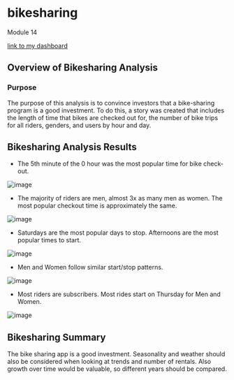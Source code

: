 # bikesharing
Module 14

[link to my dashboard](https://public.tableau.com/views/Bikesharing_Challenge_16576855616860/Challenge?:language=en-US&publish=yes&:display_count=n&:origin=viz_share_link)


## Overview of Bikesharing Analysis

### Purpose
The purpose of this analysis is to convince investors that a bike-sharing program is a good investment. To do this, a story was created that includes the length of time that bikes are checked out for, the number of bike trips for all riders, genders, and users by hour and day. 

## Bikesharing Analysis Results
* The 5th minute of the 0 hour was the most popular time for bike check-out.

![image](https://user-images.githubusercontent.com/103475613/179441771-d0c66eea-76cd-4daa-b230-3d26767d4bcb.png)

* The majority of riders are men, almost 3x as many men as women. The most popular checkout time is approximately the same.  

![image](https://user-images.githubusercontent.com/103475613/179441940-e78aa412-12dc-4ad7-b2e9-9d345021388d.png)

* Saturdays are the most popular days to stop. Afternoons are the most popular times to start.  

![image](https://user-images.githubusercontent.com/103475613/179442358-fca2e810-b3fe-4013-8722-9c4112555ba9.png)

* Men and Women follow similar start/stop patterns.

![image](https://user-images.githubusercontent.com/103475613/179442223-32cb63a5-b798-40bc-809f-df310ba96402.png)

* Most riders are subscribers. Most rides start on Thursday for Men and Women. 

![image](https://user-images.githubusercontent.com/103475613/179442436-a7bc23f0-c789-41f1-9779-f05fa2571ed4.png)


## Bikesharing Summary
The bike sharing app is a good investment. Seasonality and weather should also be considered when looking at trends and number of rentals. Also growth over time would be valuable, so different years should be compared. 
